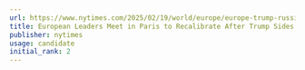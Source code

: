 ```yaml
---
url: https://www.nytimes.com/2025/02/19/world/europe/europe-trump-russia-ukraine.html
title: European Leaders Meet in Paris to Recalibrate After Trump Sides With Russia
publisher: nytimes
usage: candidate
initial_rank: 2
---
```

